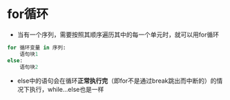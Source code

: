 # for循环

* 当有一个序列，需要按照其顺序遍历其中的每一个单元时，就可以用for循环

```python
for 循环变量 in 序列:
    语句块1
else:
    语句块2
```

* else中的语句会在循环**正常执行完**（即for不是通过break跳出而中断的）的情况下执行，while...else也是一样
